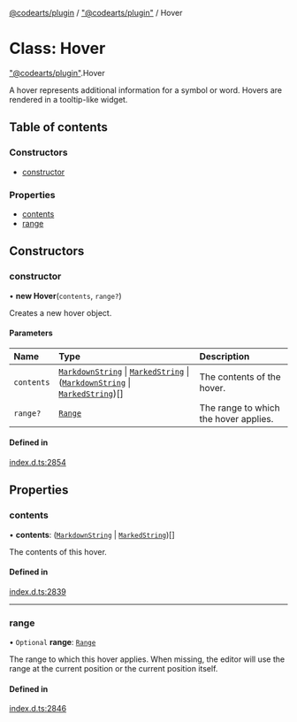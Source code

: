 [@codearts/plugin](../README.md) / ["@codearts/plugin"](../modules/_codearts_plugin_.md) / Hover

# Class: Hover

["@codearts/plugin"](../modules/_codearts_plugin_.md).Hover

A hover represents additional information for a symbol or word. Hovers are
rendered in a tooltip-like widget.

## Table of contents

### Constructors

- [constructor](codearts_plugin_.Hover.md#constructor)

### Properties

- [contents](codearts_plugin_.Hover.md#contents)
- [range](codearts_plugin_.Hover.md#range)

## Constructors

### constructor

• **new Hover**(`contents`, `range?`)

Creates a new hover object.

#### Parameters

| Name | Type | Description |
| :------ | :------ | :------ |
| `contents` | [`MarkdownString`](codearts_plugin_.MarkdownString.md) \| [`MarkedString`](../modules/_codearts_plugin_.md#markedstring) \| ([`MarkdownString`](codearts_plugin_.MarkdownString.md) \| [`MarkedString`](../modules/_codearts_plugin_.md#markedstring))[] | The contents of the hover. |
| `range?` | [`Range`](codearts_plugin_.Range.md) | The range to which the hover applies. |

#### Defined in

[index.d.ts:2854](https://github.com/huaweicloud/cloudide-plugin-api/blob/03b481c/index.d.ts#L2854)

## Properties

### contents

• **contents**: ([`MarkdownString`](codearts_plugin_.MarkdownString.md) \| [`MarkedString`](../modules/_codearts_plugin_.md#markedstring))[]

The contents of this hover.

#### Defined in

[index.d.ts:2839](https://github.com/huaweicloud/cloudide-plugin-api/blob/03b481c/index.d.ts#L2839)

___

### range

• `Optional` **range**: [`Range`](codearts_plugin_.Range.md)

The range to which this hover applies. When missing, the
editor will use the range at the current position or the
current position itself.

#### Defined in

[index.d.ts:2846](https://github.com/huaweicloud/cloudide-plugin-api/blob/03b481c/index.d.ts#L2846)
